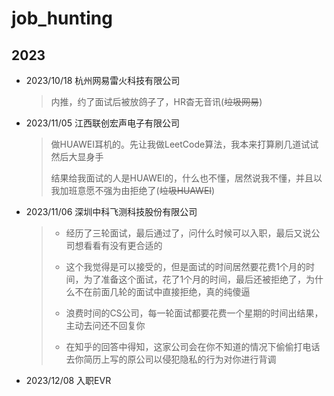 # job_hunting

## 2023
- 2023/10/18  杭州网易雷火科技有限公司
  > 内推，约了面试后被放鸽子了，HR杳无音讯(~~垃圾网易~~)
  
- 2023/11/05  江西联创宏声电子有限公司
  
  > 做HUAWEI耳机的。先让我做LeetCode算法，我本来打算刷几道试试然后大显身手
  >
  > 结果给我面试的人是HUAWEI的，什么也不懂，居然说我不懂，并且以我加班意愿不强为由拒绝了(~~垃圾HUAWEI~~)
- 2023/11/06  深圳中科飞测科技股份有限公司
  > - 经历了三轮面试，最后通过了，问什么时候可以入职，最后又说公司想看看有没有更合适的
  > 
  > - 这个我觉得是可以接受的，但是面试的时间居然要花费1个月的时间，为了准备这个面试，花了1个月的时间，最后还被拒绝了，为什么不在前面几轮的面试中直接拒绝，真的纯傻逼
  >
  > - 浪费时间的CS公司，每一轮面试都要花费一个星期的时间出结果，主动去问还不回复你
  >
  > - 在知乎的回答中得知，这家公司会在你不知道的情况下偷偷打电话去你简历上写的原公司以侵犯隐私的行为对你进行背调
  
- 2023/12/08 入职EVR
